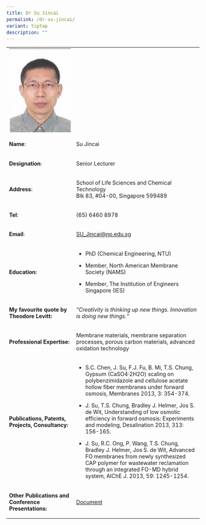 ```yaml
---
title: Dr Su Jincai
permalink: /dr-su-jincai/
variant: tiptap
description: ""
---
```

<table style="minWidth: 50px">
<colgroup>
<col>
<col>
</colgroup>
<tbody>
<tr>
<td rowspan="1" colspan="1">
<div class="isomer-image-wrapper">
<img style="width: 100%" height="auto" width="100%" alt="Su Jincai" src="/images/LSCT/Su_Jincai.jpg">
</div>
</td>
<td rowspan="1" colspan="1">
<p></p>
</td>
</tr>
<tr>
<td rowspan="1" colspan="1">
<p><strong>Name</strong>:&nbsp;&nbsp;&nbsp;&nbsp;&nbsp;&nbsp;&nbsp;&nbsp;&nbsp;&nbsp;&nbsp;&nbsp;&nbsp;&nbsp;&nbsp;&nbsp;&nbsp;&nbsp;&nbsp;&nbsp;&nbsp;&nbsp;&nbsp;&nbsp;&nbsp;</p>
</td>
<td rowspan="1" colspan="1">
<p>​Su Jincai</p>
</td>
</tr>
<tr>
<td rowspan="1" colspan="1">
<p>​<strong>Designation</strong>:</p>
</td>
<td rowspan="1" colspan="1">
<p>​Senior Lecturer</p>
</td>
</tr>
<tr>
<td rowspan="1" colspan="1">
<p><strong>Address</strong>: ​</p>
</td>
<td rowspan="1" colspan="1">
<p>School of Life Sciences and Chemical Technology
<br>Blk 83, #04-00, Singapore 599489​</p>
</td>
</tr>
<tr>
<td rowspan="1" colspan="1">
<p><strong>Tel</strong>: &nbsp;&nbsp;&nbsp; ​</p>
</td>
<td rowspan="1" colspan="1">
<p>(65) 6460 8978</p>
</td>
</tr>
<tr>
<td rowspan="1" colspan="1">
<p><strong>Email</strong>: ​</p>
</td>
<td rowspan="1" colspan="1">
<p><a href="mailto:SU_Jincai@np.edu.sg" rel="noopener noreferrer nofollow" target="_blank">SU_Jincai@np.edu.sg</a>
</p>
</td>
</tr>
<tr>
<td rowspan="1" colspan="1">
<p><strong>Education:</strong>
</p>
</td>
<td rowspan="1" colspan="1">
<ul data-tight="true" class="tight">
<li>
<p>​PhD (Chemical Engineering, NTU)</p>
</li>
<li>
<p>Member, North American Membrane Society (NAMS)</p>
</li>
<li>
<p>​Member, The Institution of Engineers Singapore (IES)</p>
</li>
</ul>
</td>
</tr>
<tr>
<td rowspan="1" colspan="1">
<p><strong>My favourite quote by Theodore Levitt:</strong>
</p>
</td>
<td rowspan="1" colspan="1">
<p><em>“Creativity is thinking up new things. Innovation is doing new things.”</em>
</p>
</td>
</tr>
<tr>
<td rowspan="1" colspan="1">
<p><strong>Professional Expertise​:</strong>
</p>
</td>
<td rowspan="1" colspan="1">
<p>Membrane materials, membrane separation processes, porous carbon materials,
advanced oxidation technology</p>
</td>
</tr>
<tr>
<td rowspan="1" colspan="1">
<p><strong>Publications, Patents, Projects, Consultancy:</strong>
</p>
</td>
<td rowspan="1" colspan="1">
<ul data-tight="true" class="tight">
<li>
<p>S.C. Chen, J. Su, F.J. Fu, B. Mi, T.S. Chung, Gypsum (CaSO4·2H2O) scaling
on polybenzimidazole and cellulose acetate hollow fiber membranes under
forward osmosis, Membranes 2013, 3: 354-374.</p>
</li>
<li>
<p>J. Su, T.S. Chung, Bradley J. Helmer, Jos S. de Wit, Understanding of
low osmotic efficiency in forward osmosis: Experiments and modeling, Desalination
2013, 313: 156-165.</p>
</li>
<li>
<p>J. Su, R.C. Ong, P. Wang, T.S. Chung, Bradley J. Helmer, Jos S. de Wit,
Advanced FO membranes from newly synthesized CAP polymer for wastewater
reclamation through an integrated FO-MD hybrid system, AIChE J. 2013, 59:
1245-1254.</p>
</li>
</ul>
</td>
</tr>
<tr>
<td rowspan="1" colspan="1">
<p><strong>Other Publications and Conference Presentations:</strong>
</p>
</td>
<td rowspan="1" colspan="1">
<p><a href="/files/LSCT/OtherPublications_Jincai.pdf" rel="noopener noreferrer nofollow" target="_blank">Document</a>
</p>
</td>
</tr>
</tbody>
</table>
<p></p>